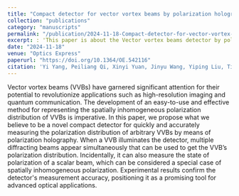 ```yaml
---
title: "Compact detector for vector vortex beams by polarization holography "
collection: "publications"
category: "manuscripts"
permalink: "/publication/2024-11-18-Compact-detector-for-vector-vortex-beams-by-polarization-holography "
excerpt: : 'This paper is about the Vector vortex beams detector by polarization holography.'
date: "2024-11-18"
venue: "Optics Express"
paperurl: "https://doi.org/10.1364/OE.542116"
citation: 'Yi Yang, Peiliang Qi, Xinyi Yuan, Jinyu Wang, Yiping Liu, Tian Ye, Xianmiao Xu, Di Zhang, Shenghui Ke, Shujun Zheng, et al. (2024). "Compact detector for vector vortex beams by polarization holography." <i>Optics Express</i>.'
---
```


Vector vortex beams (VVBs) have garnered significant attention for their potential to revolutionize applications such as high-resolution imaging and quantum communication. The development of an easy-to-use and effective method for representing the spatially inhomogeneous polarization distribution of VVBs is imperative. In this paper, we propose what we believe to be a novel compact detector for quickly and accurately measuring the polarization distribution of arbitrary VVBs by means of polarization holography. When a VVB illuminates the detector, multiple diffracting beams appear simultaneously that can be used to get the VVB’s polarization distribution. Incidentally, it can also measure the state of polarization of a scalar beam, which can be considered a special case of spatially inhomogeneous polarization. Experimental results confirm the detector's measurement accuracy, positioning it as a promising tool for advanced optical applications.
